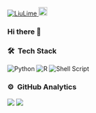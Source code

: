 <p align="left">
  <a href="https://github.com/LiuLime/LiuLime/">
    <img src="https://komarev.com/ghpvc/?username=LiuLime&color=blueviolet&style=flat" alt="LiuLime" />
  
   <a href="https://github.com/LiuLime">
    <img height="20" src="https://img.shields.io/github/followers/LiuLime?label=followers&logo=github&style=flat" />
  </a>   
</p>
  
### Hi there 👋

### 🛠 &nbsp;Tech Stack

![Python](https://img.shields.io/badge/python-3670A0?style=for-the-badge&logo=python&logoColor=ffdd54)
![R](https://img.shields.io/badge/r-%23276DC3.svg?style=for-the-badge&logo=r&logoColor=white)
![Shell Script](https://img.shields.io/badge/shell_script-%23121011.svg?style=for-the-badge&logo=gnu-bash&logoColor=white)


### ⚙️ &nbsp;GitHub Analytics

![](https://github-readme-stats.vercel.app/api?username=LiuLime&count_private=true&theme=synthwave&show_icons=true)
![](https://github-readme-stats.vercel.app/api/top-langs/?username=LiuLime&count_private=true&layout=compact&theme=synthwave)
